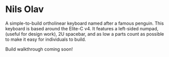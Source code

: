 # Nils Olav
A simple-to-build ortholinear keyboard named after a famous penguin. This keyboard is based around the Elite-C v4. It features a left-sided numpad, (useful for design work), 2U spacebar, and as low a parts count as possible to make it easy for individuals to build.

Build walkthrough coming soon!
